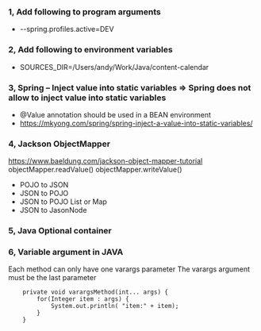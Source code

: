 ### 1, Add following to program arguments
* --spring.profiles.active=DEV 

### 2, Add following to environment variables
* SOURCES_DIR=/Users/andy/Work/Java/content-calendar


### 3, Spring – Inject value into static variables => Spring does not allow to inject value into static variables
* @Value annotation should be used in a BEAN environment
* https://mkyong.com/spring/spring-inject-a-value-into-static-variables/



### 4, Jackson ObjectMapper  
https://www.baeldung.com/jackson-object-mapper-tutorial
objectMapper.readValue()
objectMapper.writeValue()
- POJO to JSON
- JSON to POJO
- JSON to POJO List or Map
- JSON to JasonNode

### 5, Java Optional container

### 6, Variable argument in JAVA
Each method can only have one varargs parameter
The varargs argument must be the last parameter
```agsl
    private void varargsMethod(int... args) {
		for(Integer item : args) {
			System.out.println( "item:" + item);
		}
	}
```

